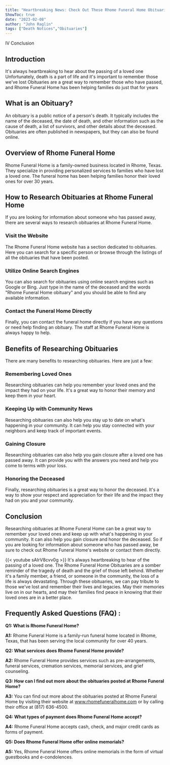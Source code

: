 ```yaml
---
title: "Heartbreaking News: Check Out These Rhome Funeral Home Obituaries to See Who We've Lost"
ShowToc: true 
date: "2023-02-08"
author: "John Raglin" 
tags: ["Death Notices","Obituaries"]
---
```

IV Conclusion 

## Introduction 

It's always heartbreaking to hear about the passing of a loved one Unfortunately, death is a part of life and it's important to remember those we've lost Obituaries are a great way to remember those who have passed, and Rhome Funeral Home has been helping families do just that for years 

## What is an Obituary? 

An obituary is a public notice of a person's death. It typically includes the name of the deceased, the date of death, and other information such as the cause of death, a list of survivors, and other details about the deceased. Obituaries are often published in newspapers, but they can also be found online. 

## Overview of Rhome Funeral Home 

Rhome Funeral Home is a family-owned business located in Rhome, Texas. They specialize in providing personalized services to families who have lost a loved one. The funeral home has been helping families honor their loved ones for over 30 years. 

## How to Research Obituaries at Rhome Funeral Home 

If you are looking for information about someone who has passed away, there are several ways to research obituaries at Rhome Funeral Home. 

### Visit the Website 

The Rhome Funeral Home website has a section dedicated to obituaries. Here you can search for a specific person or browse through the listings of all the obituaries that have been posted. 

### Utilize Online Search Engines 

You can also search for obituaries using online search engines such as Google or Bing. Just type in the name of the deceased and the words "Rhome Funeral Home obituary" and you should be able to find any available information. 

### Contact the Funeral Home Directly 

Finally, you can contact the funeral home directly if you have any questions or need help finding an obituary. The staff at Rhome Funeral Home is always happy to help. 

## Benefits of Researching Obituaries 

There are many benefits to researching obituaries. Here are just a few: 

### Remembering Loved Ones 

Researching obituaries can help you remember your loved ones and the impact they had on your life. It's a great way to honor their memory and keep them in your heart. 

### Keeping Up with Community News 

Researching obituaries can also help you stay up to date on what's happening in your community. It can help you stay connected with your neighbors and keep track of important events. 

### Gaining Closure 

Researching obituaries can also help you gain closure after a loved one has passed away. It can provide you with the answers you need and help you come to terms with your loss. 

### Honoring the Deceased 

Finally, researching obituaries is a great way to honor the deceased. It's a way to show your respect and appreciation for their life and the impact they had on you and your community. 

## Conclusion 

Researching obituaries at Rhome Funeral Home can be a great way to remember your loved ones and keep up with what's happening in your community. It can also help you gain closure and honor the deceased. So if you are looking for information about someone who has passed away, be sure to check out Rhome Funeral Home's website or contact them directly.

{{< youtube sAIrV8cvv0g >}} 
It's always heartbreaking to hear of the passing of a loved one. The Rhome Funeral Home Obituaries are a somber reminder of the tragedy of death and the grief of those left behind. Whether it's a family member, a friend, or someone in the community, the loss of a life is always devastating. Through these obituaries, we can pay tribute to those we've lost and remember their lives and legacies. May their memories live on in our hearts, and may their families find peace in knowing that their loved ones are in a better place.

## Frequently Asked Questions (FAQ) :
**Q1: What is Rhome Funeral Home?**

**A1:** Rhome Funeral Home is a family-run funeral home located in Rhome, Texas, that has been serving the local community for over 40 years.

**Q2: What services does Rhome Funeral Home provide?**

**A2:** Rhome Funeral Home provides services such as pre-arrangements, funeral services, cremation services, memorial services, and grief counseling.

**Q3: How can I find out more about the obituaries posted at Rhome Funeral Home?**

**A3:** You can find out more about the obituaries posted at Rhome Funeral Home by visiting their website at www.rhomefuneralhome.com or by calling their office at (817) 636-4500.

**Q4: What types of payment does Rhome Funeral Home accept?**

**A4:** Rhome Funeral Home accepts cash, check, and major credit cards as forms of payment.

**Q5: Does Rhome Funeral Home offer online memorials?**

**A5:** Yes, Rhome Funeral Home offers online memorials in the form of virtual guestbooks and e-condolences.



